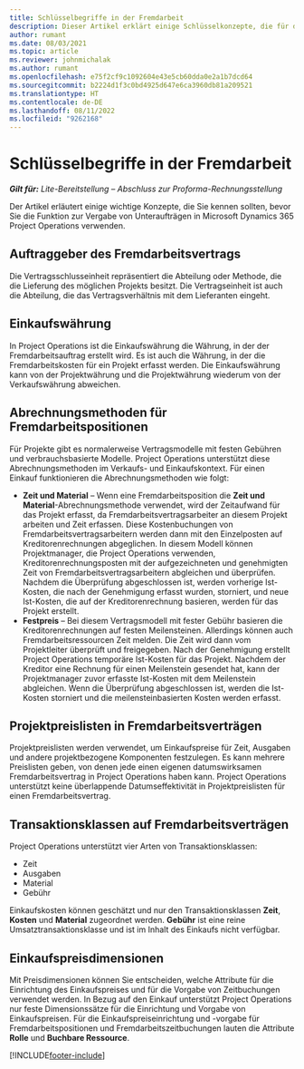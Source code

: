 ```yaml
---
title: Schlüsselbegriffe in der Fremdarbeit
description: Dieser Artikel erklärt einige Schlüsselkonzepte, die für die Vergabe von Unteraufträgen in Microsoft Dynamics 365 Project Operations gelten.
author: rumant
ms.date: 08/03/2021
ms.topic: article
ms.reviewer: johnmichalak
ms.author: rumant
ms.openlocfilehash: e75f2cf9c1092604e43e5cb60dda0e2a1b7dcd64
ms.sourcegitcommit: b2224d1f3c0bd4925d647e6ca3960db81a209521
ms.translationtype: HT
ms.contentlocale: de-DE
ms.lasthandoff: 08/11/2022
ms.locfileid: "9262168"
---
```

# <a name="key-concepts-in-subcontracting"></a>Schlüsselbegriffe in der Fremdarbeit


_**Gilt für:** Lite-Bereitstellung – Abschluss zur Proforma-Rechnungsstellung_

Der Artikel erläutert einige wichtige Konzepte, die Sie kennen sollten, bevor Sie die Funktion zur Vergabe von Unteraufträgen in Microsoft Dynamics 365 Project Operations verwenden.

## <a name="contracting-unit-on-the-subcontract"></a>Auftraggeber des Fremdarbeitsvertrags

Die Vertragsschlusseinheit repräsentiert die Abteilung oder Methode, die die Lieferung des möglichen Projekts besitzt. Die Vertragseinheit ist auch die Abteilung, die das Vertragsverhältnis mit dem Lieferanten eingeht.

## <a name="purchase-currency"></a>Einkaufswährung

In Project Operations ist die Einkaufswährung die Währung, in der der Fremdarbeitsauftrag erstellt wird. Es ist auch die Währung, in der die Fremdarbeitskosten für ein Projekt erfasst werden. Die Einkaufswährung kann von der Projektwährung und die Projektwährung wiederum von der Verkaufswährung abweichen.

## <a name="billing-methods-on-subcontract-lines"></a>Abrechnungsmethoden für Fremdarbeitspositionen

Für Projekte gibt es normalerweise Vertragsmodelle mit festen Gebühren und verbrauchsbasierte Modelle. Project Operations unterstützt diese Abrechnungsmethoden im Verkaufs- und Einkaufskontext. Für einen Einkauf funktionieren die Abrechnungsmethoden wie folgt:

- **Zeit und Material** – Wenn eine Fremdarbeitsposition die **Zeit und Material**-Abrechnungsmethode verwendet, wird der Zeitaufwand für das Projekt erfasst, da Fremdarbeitsvertragsarbeiter an diesem Projekt arbeiten und Zeit erfassen. Diese Kostenbuchungen von Fremdarbeitsvertragsarbeitern werden dann mit den Einzelposten auf Kreditorenrechnungen abgeglichen. In diesem Modell können Projektmanager, die Project Operations verwenden, Kreditorenrechnungsposten mit der aufgezeichneten und genehmigten Zeit von Fremdarbeitsvertragsarbeitern abgleichen und überprüfen. Nachdem die Überprüfung abgeschlossen ist, werden vorherige Ist-Kosten, die nach der Genehmigung erfasst wurden, storniert, und neue Ist-Kosten, die auf der Kreditorenrechnung basieren, werden für das Projekt erstellt.
- **Festpreis** – Bei diesem Vertragsmodell mit fester Gebühr basieren die Kreditorenrechnungen auf festen Meilensteinen. Allerdings können auch Fremdarbeitsressourcen Zeit melden. Die Zeit wird dann vom Projektleiter überprüft und freigegeben. Nach der Genehmigung erstellt Project Operations temporäre Ist-Kosten für das Projekt. Nachdem der Kreditor eine Rechnung für einen Meilenstein gesendet hat, kann der Projektmanager zuvor erfasste Ist-Kosten mit dem Meilenstein abgleichen. Wenn die Überprüfung abgeschlossen ist, werden die Ist-Kosten storniert und die meilensteinbasierten Kosten werden erfasst.

## <a name="project-price-lists-on-subcontracts"></a>Projektpreislisten in Fremdarbeitsverträgen

Projektpreislisten werden verwendet, um Einkaufspreise für Zeit, Ausgaben und andere projektbezogene Komponenten festzulegen. Es kann mehrere Preislisten geben, von denen jede einen eigenen datumswirksamen Fremdarbeitsvertrag in Project Operations haben kann. Project Operations unterstützt keine überlappende Datumseffektivität in Projektpreislisten für einen Fremdarbeitsvertrag.

## <a name="transaction-classes-on-subcontracts"></a>Transaktionsklassen auf Fremdarbeitsverträgen

Project Operations unterstützt vier Arten von Transaktionsklassen:

- Zeit
- Ausgaben
- Material
- Gebühr

Einkaufskosten können geschätzt und nur den Transaktionsklassen **Zeit**, **Kosten** und **Material** zugeordnet werden. **Gebühr** ist eine reine Umsatztransaktionsklasse und ist im Inhalt des Einkaufs nicht verfügbar.

## <a name="purchase-pricing-dimensions"></a>Einkaufspreisdimensionen

Mit Preisdimensionen können Sie entscheiden, welche Attribute für die Einrichtung des Einkaufspreises und für die Vorgabe von Zeitbuchungen verwendet werden. In Bezug auf den Einkauf unterstützt Project Operations nur feste Dimensionssätze für die Einrichtung und Vorgabe von Einkaufspreisen. Für die Einkaufspreiseinrichtung und -vorgabe für Fremdarbeitspositionen und Fremdarbeitszeitbuchungen lauten die Attribute **Rolle** und **Buchbare Ressource**.

[!INCLUDE[footer-include](../../includes/footer-banner.md)]
